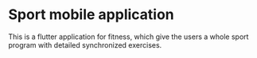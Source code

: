 # Sport mobile application
This is a flutter application for fitness, which give the users a whole sport program with detailed synchronized exercises.
